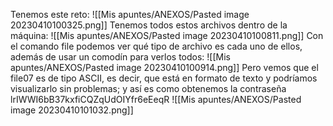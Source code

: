 Tenemos este reto:
![[Mis apuntes/ANEXOS/Pasted image 20230410100325.png]]
Tenemos todos estos archivos dentro de la máquina:
![[Mis apuntes/ANEXOS/Pasted image 20230410100811.png]]
Con el comando file podemos ver qué tipo de archivo es cada uno de ellos, además de usar un comodín para verlos todos:
![[Mis apuntes/ANEXOS/Pasted image 20230410100914.png]]
Pero vemos que el file07 es de tipo ASCII, es decir, que está en formato de texto y podríamos visualizarlo sin problemas; y así es como obtenemos la contraseña lrIWWI6bB37kxfiCQZqUdOIYfr6eEeqR
![[Mis apuntes/ANEXOS/Pasted image 20230410101032.png]]
